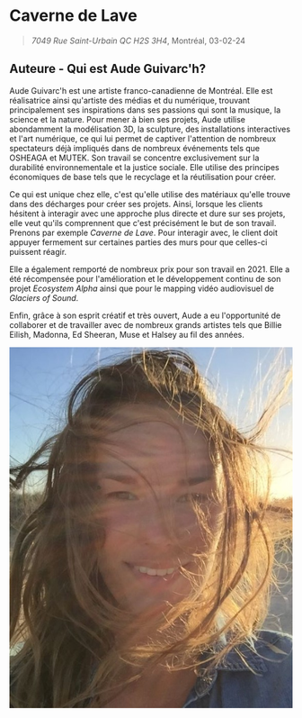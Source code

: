 # Caverne de Lave
> *7049 Rue Saint-Urbain QC H2S 3H4*, Montréal, 03-02-24 

## Auteure - Qui est Aude Guivarc'h?
Aude Guivarc'h est une artiste franco-canadienne de Montréal. Elle est réalisatrice ainsi qu'artiste des médias et du numérique, trouvant principalement ses inspirations dans ses passions qui sont la musique, la science et la nature. Pour mener à bien ses projets, Aude utilise abondamment la modélisation 3D, la sculpture, des installations interactives et l'art numérique, ce qui lui permet de captiver l'attention de nombreux spectateurs déjà impliqués 
dans de nombreux événements tels que OSHEAGA et MUTEK. Son travail se concentre exclusivement sur la durabilité environnementale et la justice sociale. Elle utilise des principes économiques de base tels que le recyclage et la réutilisation pour créer.

Ce qui est unique chez elle, c'est qu'elle utilise des matériaux qu'elle trouve dans des décharges pour créer ses projets. Ainsi, lorsque les clients hésitent à interagir avec une approche plus directe et dure sur ses projets, elle veut qu'ils comprennent que c'est précisément le but de son travail. Prenons par exemple *Caverne de Lave*. Pour interagir avec, le client doit appuyer fermement sur certaines parties des murs pour que celles-ci puissent réagir.

Elle a également remporté de nombreux prix pour son travail en 2021. Elle a été récompensée pour l'amélioration et le développement continu de son projet *Ecosystem Alpha* ainsi que pour le mapping vidéo audiovisuel de *Glaciers of Sound*.

Enfin, grâce à son esprit créatif et très ouvert, Aude a eu l'opportunité de collaborer et de travailler avec de nombreux grands artistes tels que Billie Eilish, Madonna, Ed Sheeran, Muse et Halsey au fil des années.

![photo](media/aude_guivarch.jpg)
